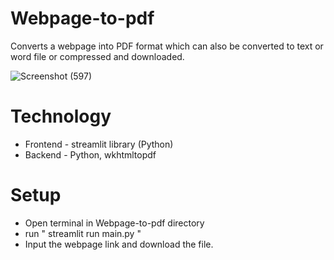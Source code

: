 # Webpage-to-pdf
Converts a webpage into PDF format which can also be converted to text or word file or compressed and downloaded.

![Screenshot (597)](https://github.com/yashi-15/Webpage-to-pdf/assets/132138302/d1088af6-b446-44d8-bcd7-b7b1cc9d0caf)


# Technology
- Frontend - streamlit library (Python)
- Backend - Python, wkhtmltopdf

# Setup
- Open terminal in Webpage-to-pdf directory
- run " streamlit run main.py "
- Input the webpage link and download the file.
